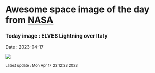 
# Awesome space image of the day from [NASA](https://api.nasa.gov/)

### Today image : ELVES Lightning over Italy
Date : 2023-04-17

![](https://apod.nasa.gov/apod/image/2304/Elves_Binotto_1080.jpg)

<small>Latest update : Mon Apr 17 23:12:33 2023</small>
        
